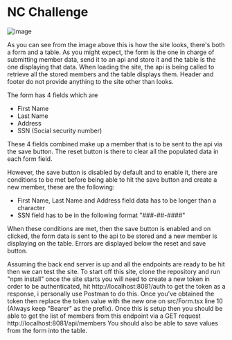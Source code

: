 # NC Challenge

![image](https://user-images.githubusercontent.com/47921985/167306619-2bc74777-899e-4aff-9687-08b547ffddb8.png)

As you can see from the image above this is how the site looks, there's both a form and a table. As you might expect, the form is the one in charge of submitting member data, send it to an api and store it and the table is the one displaying that data. When loading the site, the api is being called to retrieve all the stored members and the table displays them. Header and footer do not provide anything to the site other than looks.

The form has 4 fields which are
 - First Name
 - Last Name
 - Address
 - SSN (Social security number)

These 4 fields combined make up a member that is to be sent to the api via the save button. The reset button is there to clear all the populated data in each form field.

However, the save button is disabled by default and to enable it, there are conditions to be met before being able to hit the save button and create a new member, these are the following:

 - First Name, Last Name and Address field data has to be longer than a character
 - SSN field has to be in the following format "###-##-####"

When these conditions are met, then the save button is enabled and on clicked, the form data is sent to the api to be stored and a new member is displaying on the table. Errors are displayed below the reset and save button.

Assuming the back end server is up and all the endpoints are ready to be hit then we can test the site.
To start off this site, clone the repository and run "npm install" once the site starts you will need to create a new token in order to be authenticated, hit 
http://localhost:8081/auth
to get the token as a response, i personally use Postman to do this. Once you've obtained the token then replace the token value with the new one on src/Form.tsx line 10 (Always keep "Bearer" as the prefix). Once this is setup then you should be able to get the list of members from this endpoint via a GET request http://localhost:8081/api/members 
You should also be able to save values from the form into the table.
